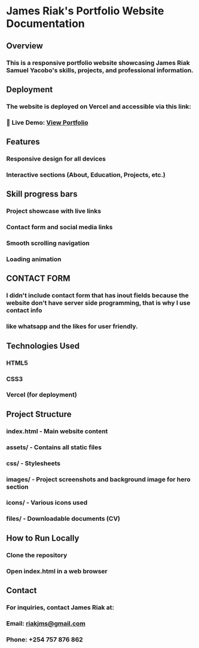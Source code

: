 # James Riak's Portfolio Website Documentation

## Overview

### This is a responsive portfolio website showcasing James Riak Samuel Yacobo's skills, projects, and professional information.

## Deployment
### The website is deployed on Vercel and accessible via this link:
### 🚀 **Live Demo:** <a href="https://personal-portfolio-website-hackatho.vercel.app/">View Portfolio</a>
## Features
### Responsive design for all devices

### Interactive sections (About, Education, Projects, etc.)

## Skill progress bars

### Project showcase with live links

### Contact form and social media links

### Smooth scrolling navigation

### Loading animation

## CONTACT FORM
### I didn't include contact form that has inout fields because the website don't have server side programming, that is why I use contact info
### like whatsapp and the likes for user friendly. 

## Technologies Used
### HTML5
### CSS3
### Vercel (for deployment)

## Project Structure
### index.html - Main website content
### assets/ - Contains all static files
### css/ - Stylesheets
### images/ - Project screenshots and background image for hero section
### icons/ - Various icons used
### files/ - Downloadable documents (CV)

## How to Run Locally
### Clone the repository
### Open index.html in a web browser

## Contact
### For inquiries, contact James Riak at:
### Email: riakjms@gmail.com
### Phone: +254 757 876 862

